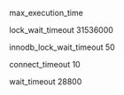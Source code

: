 max_execution_time

lock_wait_timeout	31536000

innodb_lock_wait_timeout	50

connect_timeout	10

wait_timeout	28800